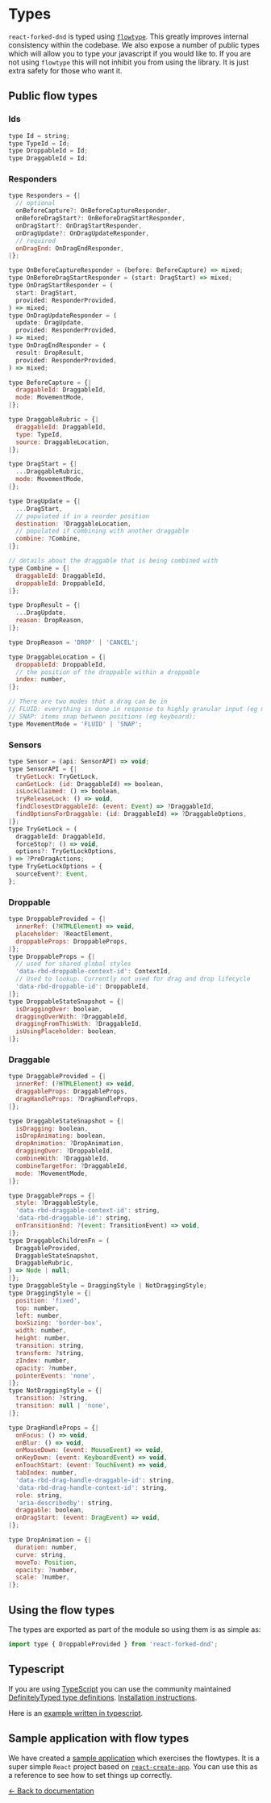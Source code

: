# Types

`react-forked-dnd` is typed using [`flowtype`](https://flow.org). This greatly improves internal consistency within the codebase. We also expose a number of public types which will allow you to type your javascript if you would like to. If you are not using `flowtype` this will not inhibit you from using the library. It is just extra safety for those who want it.

## Public flow types

### Ids

```js
type Id = string;
type TypeId = Id;
type DroppableId = Id;
type DraggableId = Id;
```

### Responders

```js
type Responders = {|
  // optional
  onBeforeCapture?: OnBeforeCaptureResponder,
  onBeforeDragStart?: OnBeforeDragStartResponder,
  onDragStart?: OnDragStartResponder,
  onDragUpdate?: OnDragUpdateResponder,
  // required
  onDragEnd: OnDragEndResponder,
|};

type OnBeforeCaptureResponder = (before: BeforeCapture) => mixed;
type OnBeforeDragStartResponder = (start: DragStart) => mixed;
type OnDragStartResponder = (
  start: DragStart,
  provided: ResponderProvided,
) => mixed;
type OnDragUpdateResponder = (
  update: DragUpdate,
  provided: ResponderProvided,
) => mixed;
type OnDragEndResponder = (
  result: DropResult,
  provided: ResponderProvided,
) => mixed;

type BeforeCapture = {|
  draggableId: DraggableId,
  mode: MovementMode,
|};

type DraggableRubric = {|
  draggableId: DraggableId,
  type: TypeId,
  source: DraggableLocation,
|};

type DragStart = {|
  ...DraggableRubric,
  mode: MovementMode,
|};

type DragUpdate = {|
  ...DragStart,
  // populated if in a reorder position
  destination: ?DraggableLocation,
  // populated if combining with another draggable
  combine: ?Combine,
|};

// details about the draggable that is being combined with
type Combine = {|
  draggableId: DraggableId,
  droppableId: DroppableId,
|};

type DropResult = {|
  ...DragUpdate,
  reason: DropReason,
|};

type DropReason = 'DROP' | 'CANCEL';

type DraggableLocation = {|
  droppableId: DroppableId,
  // the position of the droppable within a droppable
  index: number,
|};

// There are two modes that a drag can be in
// FLUID: everything is done in response to highly granular input (eg mouse)
// SNAP: items snap between positions (eg keyboard);
type MovementMode = 'FLUID' | 'SNAP';
```

### Sensors

```js
type Sensor = (api: SensorAPI) => void;
type SensorAPI = {|
  tryGetLock: TryGetLock,
  canGetLock: (id: DraggableId) => boolean,
  isLockClaimed: () => boolean,
  tryReleaseLock: () => void,
  findClosestDraggableId: (event: Event) => ?DraggableId,
  findOptionsForDraggable: (id: DraggableId) => ?DraggableOptions,
|};
type TryGetLock = (
  draggableId: DraggableId,
  forceStop?: () => void,
  options?: TryGetLockOptions,
) => ?PreDragActions;
type TryGetLockOptions = {
  sourceEvent?: Event,
};
```

### Droppable

```js
type DroppableProvided = {|
  innerRef: (?HTMLElement) => void,
  placeholder: ?ReactElement,
  droppableProps: DroppableProps,
|};
type DroppableProps = {|
  // used for shared global styles
  'data-rbd-droppable-context-id': ContextId,
  // Used to lookup. Currently not used for drag and drop lifecycle
  'data-rbd-droppable-id': DroppableId,
|};
type DroppableStateSnapshot = {|
  isDraggingOver: boolean,
  draggingOverWith: ?DraggableId,
  draggingFromThisWith: ?DraggableId,
  isUsingPlaceholder: boolean,
|};
```

### Draggable

```js
type DraggableProvided = {|
  innerRef: (?HTMLElement) => void,
  draggableProps: DraggableProps,
  dragHandleProps: ?DragHandleProps,
|};

type DraggableStateSnapshot = {|
  isDragging: boolean,
  isDropAnimating: boolean,
  dropAnimation: ?DropAnimation,
  draggingOver: ?DroppableId,
  combineWith: ?DraggableId,
  combineTargetFor: ?DraggableId,
  mode: ?MovementMode,
|};

type DraggableProps = {|
  style: ?DraggableStyle,
  'data-rbd-draggable-context-id': string,
  'data-rbd-draggable-id': string,
  onTransitionEnd: ?(event: TransitionEvent) => void,
|};
type DraggableChildrenFn = (
  DraggableProvided,
  DraggableStateSnapshot,
  DraggableRubric,
) => Node | null;
|};
type DraggableStyle = DraggingStyle | NotDraggingStyle;
type DraggingStyle = {|
  position: 'fixed',
  top: number,
  left: number,
  boxSizing: 'border-box',
  width: number,
  height: number,
  transition: string,
  transform: ?string,
  zIndex: number,
  opacity: ?number,
  pointerEvents: 'none',
|};
type NotDraggingStyle = {|
  transition: ?string,
  transition: null | 'none',
|};

type DragHandleProps = {|
  onFocus: () => void,
  onBlur: () => void,
  onMouseDown: (event: MouseEvent) => void,
  onKeyDown: (event: KeyboardEvent) => void,
  onTouchStart: (event: TouchEvent) => void,
  tabIndex: number,
  'data-rbd-drag-handle-draggable-id': string,
  'data-rbd-drag-handle-context-id': string,
  role: string,
  'aria-describedby': string,
  draggable: boolean,
  onDragStart: (event: DragEvent) => void,
|};

type DropAnimation = {|
  duration: number,
  curve: string,
  moveTo: Position,
  opacity: ?number,
  scale: ?number,
|};
```

## Using the flow types

The types are exported as part of the module so using them is as simple as:

```js
import type { DroppableProvided } from 'react-forked-dnd';
```

## Typescript

If you are using [TypeScript](https://www.typescriptlang.org/) you can use the community maintained [DefinitelyTyped type definitions](https://www.npmjs.com/package/@types/react-forked-dnd). [Installation instructions](http://definitelytyped.org/).

Here is an [example written in typescript](https://github.com/abeaudoin2013/react-forked-dnd-multi-list-typescript-example).

## Sample application with flow types

We have created a [sample application](https://github.com/alexreardon/react-forked-dnd-flow-example) which exercises the flowtypes. It is a super simple `React` project based on [`react-create-app`](https://github.com/facebookincubator/create-react-app). You can use this as a reference to see how to set things up correctly.

[← Back to documentation](/README.md#documentation-)
